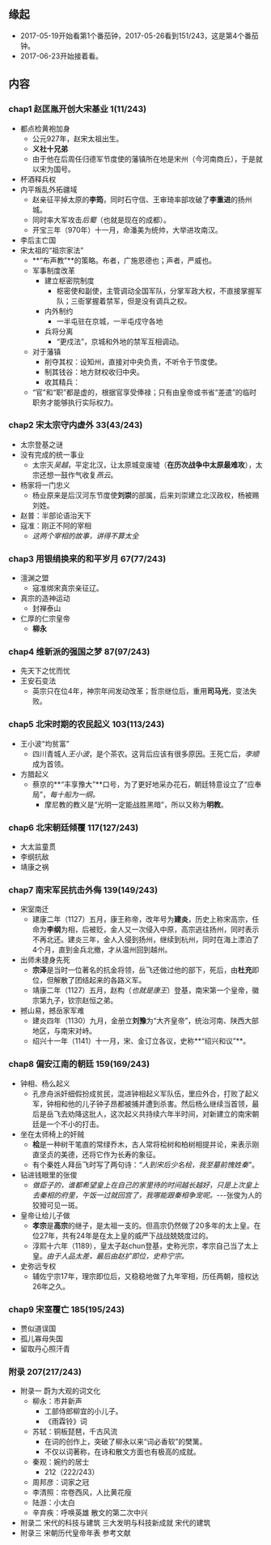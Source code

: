 ##  缘起
+ 2017-05-19开始看第1个番茄钟，2017-05-26看到151/243，这是第4个番茄钟。
+ 2017-06-23开始接着看。

##  内容
###  chap1 赵匡胤开创大宋基业 1(11/243)
+  都点检黄袍加身
	+  公元927年，赵宋太祖出生。
	+  **义社十兄弟**
	+  由于他在后周任归德军节度使的藩镇所在地是宋州（今河南商丘），于是就以宋为国号。 
+  杯酒释兵权 
+  内平叛乱外拓疆域
	+  赵亲征平掉太原的**李筠**，同时石守信、王审琦率部攻破了**李重进**的扬州城。
	+  同时率大军攻击*后蜀*（也就是现在的成都）。
	+  开宝三年（970年）十一月，命潘美为统帅，大举进攻南汉。 
+  李后主亡国 
+  宋太祖的“祖宗家法”
	+  **“布声教”**的策略。布者，广施恩德也；声者，严威也。
	+  军事制度改革
		+  建立枢密院制度
			+ 枢密使和副使，主管调动全国军队，分掌军政大权，不直接掌握军队；三衙掌握着禁军，但是没有调兵之权。
		+  内外制约
			+  一半屯驻在京城，一半屯戍守各地
		+  兵将分离
			+  “更戍法”，京城和外地的禁军互相调动。
	+  对于藩镇
		+  削夺其权：设知州，直接对中央负责，不听令于节度使。
		+  制其钱谷：地方财权收归中央。
		+  收其精兵：
	+ “官”和“职”都是虚的，根据官享受俸禄；只有由皇帝或书省“差遣”的临时职务才能够执行实际权力。  

###  chap2 宋太宗守内虚外 33(43/243)
+ 太宗登基之谜 
+ 没有完成的统一事业
	+ 太宗灭*吴越*，平定北汉，让太原城变废墟（**在历次战争中太原最难攻**），太宗还想一鼓作气收复*燕云*。 
+ 杨家将一门忠义 
	+ 杨业原来是后汉河东节度使**刘崇**的部属，后来刘崇建立北汉政权，杨被赐刘姓。
+ 赵普：半部论语治天下 
+ 寇准：刚正不阿的宰相
	+ *这两个宰相的故事，讲得不算太全*

###  chap3 用银绢换来的和平岁月 67(77/243) 
+ 澶渊之盟
	+ 寇准绑宋真宗亲征辽。
+ 真宗的造神运动 
	+ 封禅泰山
+ 仁厚的仁宗皇帝
	+ **柳永**

###  chap4 维新派的强国之梦   87(97/243)
+ 先天下之忧而忧
+ 王安石变法
	+ 英宗只在位4年，神宗年间发动改革；哲宗继位后，重用**司马光**，变法失败。

###  chap5 北宋时期的农民起义   103(113/243)
+ 王小波“均贫富”
	+ 四川青城人*王小波*，是个茶农。这背后应该有很多原因。王死亡后，*李顺*成为首领。
+ 方腊起义
	+ 蔡京的**“丰享豫大”**口号，为了更好地采办花石，朝廷特意设立了“应奉局”，*每十船为一纲。*
		+ 摩尼教的教义是“光明一定能战胜黑暗”，所以又称为**明教**。

###  chap6 北宋朝廷倾覆  117(127/243)
+ 大太监童贯 
+ 李纲抗敌 
+ 靖康之祸

###  chap7 南宋军民抗击外侮 139(149/243)
+ 宋室南迁 
	+ 建康二年（1127）五月，康王称帝，改年号为**建炎**，历史上称宋高宗，任命为**李纲**为相，后被贬，金人又一次侵入中原，高宗逃往扬州，同时表示不再北还。建炎三年，金人入侵到扬州，继续到杭州，同时在海上漂泊了4个月，直到金兵北撤，才从温州回到越州。
+ 出师未捷身先死 
	+ **宗泽**是当时一位著名的抗金将领，岳飞还做过他的部下，死后，由**杜充**即位，但解散了团结起来的各路义军。
	+ 靖康二年（1127）五月，赵构（*也就是康王*）登基，南宋第一个皇帝，徽宗第九子，钦宗赵恒之弟。
+ 撼山易，撼岳家军难
	+ 建炎四年（1130）九月，金册立**刘豫**为“大齐皇帝”，统治河南、陕西大部地区，与南宋对峙。
	+ 绍兴十一年（1141）十一月，宋、金订立各议，史称**“绍兴和议”**。

###  chap8 偏安江南的朝廷 159(169/243)
+ 钟相、杨么起义 
	+ 孔彦舟派奸细假扮成贫民，混进钟相起义军队伍，里应外合，打败了起义军，钟相和他的儿子钟子昂都被捕并遭到杀害。然后杨么继续当首领，最后是岳飞去劝降这批人，这次起义共持续六年半时间，对新建立的南宋朝廷是一个不小的打击。
+ 坐在太师椅上的奸贼 
	+ **桧**是一种树干笔直的常绿乔木，古人常将桧树和柏树相提并论，来表示刚直坚贞的美德，还将它作为长寿的象征。
	+ 有个秦姓人拜岳飞时写了两句诗：*“人到宋后少名桧，我至墓前愧姓秦”*。
+ 钻进钱眼里的张俊 
	+ *做臣子的，谁都希望皇上在自己的家里待的时间越长越好，只是上次皇上去秦相的府里，午饭一过就回宫了，我哪能跟秦相争宠呢。*---张俊为人的狡猾可见一斑。
+ 皇帝让给儿子做 
	+ **孝宗**是**高宗**的继子，是太祖一支的。但高宗仍然做了20多年的太上皇。在位27年，共有24年是在太上皇的威严下战战兢兢度过的。
	+ 淳熙十六年（1189），皇太子赵chun登基，史称光宗，孝宗自己当了太上皇。*由于人品太差，最后由赵扩即位，史称宁宗。*
+ 史弥远专权
	+ 辅佐宁宗17年，理宗即位后，又稳稳地做了九年宰相，历任两朝，擅权达26年之久。

###  chap9 宋室覆亡  185(195/243) 
+ 贾似道误国 
+ 孤儿寡母失国 
+ 留取丹心照汗青

###  附录  207(217/243)
+ 附录一 蔚为大观的词文化 
	+ 柳永：市井新声 
		+ 工部侍郎柳宜的小儿子。
		+ 《雨霖铃》词
	+ 苏轼：铜板琵琶，千古风流 
		+ 在词的创作上，突破了柳永以来“词必香软”的樊篱。
		+ 不仅以词著称，在诗和散文方面也有极高的成就。
	+ 秦观：婉约的居士 
		+ 212（222/243）
	+ 周邦彦：词家之冠 
	+ 李清照：帘卷西风，人比黄花瘦 
	+ 陆游：小太白 
	+ 辛弃疾：呼唤英雄 散文的第二次中兴
+ 附录二 宋代的科技与建筑 三大发明与科技新成就 宋代的建筑
+ 附录三 宋朝历代皇帝年表 参考文献